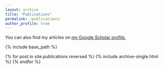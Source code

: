 ```yaml
---
layout: archive
title: "Publications"
permalink: /publications/
author_profile: true
---
```



You can also find my articles on <u><a href="https://scholar.google.fr/citations?user=rjlLHvoAAAAJ&hl=fr">my Google Scholar profile</a>.</u>


{% include base_path %}

{% for post in site.publications reversed %}
  {% include archive-single.html %}
{% endfor %}
